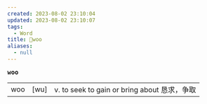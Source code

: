 ```yaml
---
created: 2023-08-02 23:10:04
updated: 2023-08-02 23:10:07
tags:
  - Word
title: 📖woo
aliases:
  - null
---
```


<pre><strong>woo</strong></pre>
|   |   |   |
|---|---|---|
|woo|[wu]|v. to seek to gain or bring about 恳求，争取|